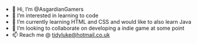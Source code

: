 - 👋 Hi, I’m @AsgardianGamers
- 👀 I’m interested in learning to code 
- 🌱 I’m currently learning HTML and CSS and would like to also learn Java
- 💞️ I’m looking to collaborate on developing a indie game at some point
- 📫 Reach me @ tidyluke@hotmail.co.uk

<!---
AsgardianGamers/AsgardianGamers is a ✨ special ✨ repository because its `README.md` (this file) appears on your GitHub profile.
You can click the Preview link to take a look at your changes.
--->
